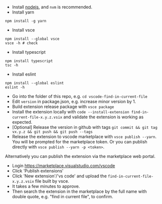 * Install [nodejs](https://nodejs.org/en/download/package-manager/), and `nvm` is recommended.
* Install yarn
```
npm install -g yarn
```
* Install vsce
```
npm install --global vsce
vsce -h # check
```
* Install typescript
```
npm install typescript
tsc -h
```
* Install eslint
```
npm install --global eslint
eslint -h
```
* Go into the folder of this repo, e.g. `cd vscode-find-in-current-file`
* Edit `version` in package.json, e.g. increase minor version by 1.
* Build extension release package with `vsce package`
* Install the extension locally with `code --install-extension find-in-current-file-x.y.z.vsix` and validate the extension is working as expected.
* [Optional] Release the version in github with tags `git commit && git tag vx.y.z && git push && git push --tags`
* Release the extension to vscode marketplace with `vsce publish --yarn`. You will be prompted for the marketplace token. Or you can publish directly with `vsce publish --yarn -p <token>`.

Alternatively you can publish the extension via the marketplace web portal.
* Login https://marketplace.visualstudio.com/vscode
* Click 'Publish extensions' 
* Click 'New extension'/'vs code' and upload the `find-in-current-file-x.y.z.vsix` file built by vsce.
* It takes a few minutes to approve.
* Then search the extension in the marketplace by the full name with double quote, e.g. "find in current file", to confirm.
